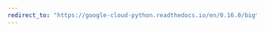 ```yaml
---
redirect_to: "https://google-cloud-python.readthedocs.io/en/0.16.0/bigtable-column-family.html"
---
```

